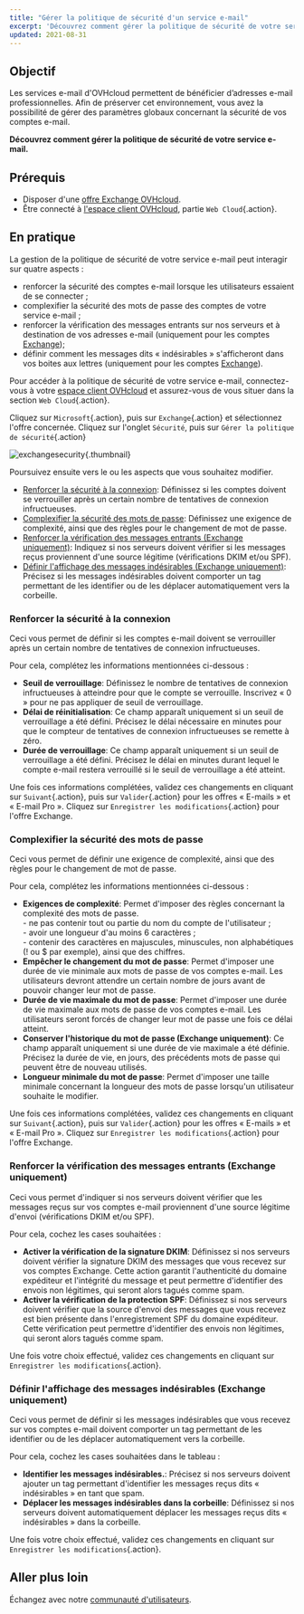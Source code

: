 ```yaml
---
title: "Gérer la politique de sécurité d'un service e-mail"
excerpt: 'Découvrez comment gérer la politique de sécurité de votre service e-mail'
updated: 2021-08-31
---
```


## Objectif

Les services e-mail d'OVHcloud permettent de bénéficier d’adresses e-mail professionnelles. Afin de préserver cet environnement, vous avez la possibilité de gérer des paramètres globaux concernant la sécurité de vos comptes e-mail.

**Découvrez comment gérer la politique de sécurité de votre service e-mail.**

## Prérequis

- Disposer d'une [offre Exchange OVHcloud](/links/web/emails-hosted-exchange).
- Être connecté à [l'espace client OVHcloud](/links/manager), partie `Web Cloud`{.action}.

## En pratique

La gestion de la politique de sécurité de votre service e-mail peut interagir sur quatre aspects :

- renforcer la sécurité des comptes e-mail lorsque les utilisateurs essaient de se connecter ;
- complexifier la sécurité des mots de passe des comptes de votre service e-mail ;
- renforcer la vérification des messages entrants sur nos serveurs et à destination de vos adresses e-mail (uniquement pour les comptes [Exchange](/links/web/emails-hosted-exchange));
- définir comment les messages dits « indésirables » s'afficheront dans vos boites aux lettres (uniquement pour les comptes [Exchange](/links/web/emails-hosted-exchange)).

Pour accéder à la politique de sécurité de votre service e-mail, connectez-vous à votre [espace client OVHcloud](/links/manager) et assurez-vous de vous situer dans la section `Web Cloud`{.action}.

Cliquez sur `Microsoft`{.action}, puis sur `Exchange`{.action} et sélectionnez l'offre concernée. Cliquez sur l'onglet `Sécurité`, puis sur `Gérer la politique de sécurité`{.action}

![exchangesecurity](images/manage-security02.png){.thumbnail}

Poursuivez ensuite vers le ou les aspects que vous souhaitez modifier.

- [Renforcer la sécurité à la connexion](#enhanced-security): Définissez si les comptes doivent se verrouiller après un certain nombre de tentatives de connexion infructueuses.
- [Complexifier la sécurité des mots de passe](#password-complexity): Définissez une exigence de complexité, ainsi que des règles pour le changement de mot de passe.
- [Renforcer la vérification des messages entrants (Exchange uniquement)](#incoming-messages-verification): Indiquez si nos serveurs doivent vérifier si les messages reçus proviennent d'une source légitime (vérifications DKIM et/ou SPF).
- [Définir l'affichage des messages indésirables (Exchange uniquement)](#unwanted-messages-management): Précisez si les messages indésirables doivent comporter un tag permettant de les identifier ou de les déplacer automatiquement vers la corbeille.

### Renforcer la sécurité à la connexion <a name="enhanced-security"></a>

Ceci vous permet de définir si les comptes e-mail doivent se verrouiller après un certain nombre de tentatives de connexion infructueuses.

Pour cela, complétez les informations mentionnées ci-dessous :

- **Seuil de verrouillage**: Définissez le nombre de tentatives de connexion infructueuses à atteindre pour que le compte se verrouille. Inscrivez « 0 » pour ne pas appliquer de seuil de verrouillage.
- **Délai de réinitialisation**: Ce champ apparaît uniquement si un seuil de verrouillage a été défini. Précisez le délai nécessaire en minutes pour que le compteur de tentatives de connexion infructueuses se remette à zéro.
- **Durée de verrouillage**: Ce champ apparaît uniquement si un seuil de verrouillage a été défini. Précisez le délai en minutes durant lequel le compte e-mail restera verrouillé si le seuil de verrouillage a été atteint.

Une fois ces informations complétées, validez ces changements en cliquant sur `Suivant`{.action}, puis sur `Valider`{.action} pour les offres « E-mails » et « E-mail Pro ». Cliquez sur `Enregistrer les modifications`{.action} pour l'offre Exchange.

### Complexifier la sécurité des mots de passe <a name="password-complexity"></a>

Ceci vous permet de définir une exigence de complexité, ainsi que des règles pour le changement de mot de passe.

Pour cela, complétez les informations mentionnées ci-dessous :

- **Exigences de complexité**: Permet d'imposer des règles concernant la complexité des mots de passe. <br> - ne pas contenir tout ou partie du nom du compte de l'utilisateur ;<br> - avoir une longueur d'au moins 6 caractères ;<br> - contenir des caractères en majuscules, minuscules, non alphabétiques (! ou $ par exemple), ainsi que des chiffres.
- **Empêcher le changement du mot de passe**: Permet d'imposer une durée de vie minimale aux mots de passe de vos comptes e-mail. Les utilisateurs devront attendre un certain nombre de jours avant de pouvoir changer leur mot de passe.
- **Durée de vie maximale du mot de passe**: Permet d'imposer une durée de vie maximale aux mots de passe de vos comptes e-mail. Les utilisateurs seront forcés de changer leur mot de passe une fois ce délai atteint.
- **Conserver l'historique du mot de passe (Exchange uniquement)**: Ce champ apparaît uniquement si une durée de vie maximale a été définie. Précisez la durée de vie, en jours, des précédents mots de passe qui peuvent être de nouveau utilisés.
- **Longueur minimale du mot de passe**: Permet d'imposer une taille minimale concernant la longueur des mots de passe lorsqu'un utilisateur souhaite le modifier.

Une fois ces informations complétées, validez ces changements en cliquant sur `Suivant`{.action}, puis sur `Valider`{.action} pour les offres « E-mails » et « E-mail Pro ». Cliquez sur `Enregistrer les modifications`{.action} pour l'offre Exchange.

### Renforcer la vérification des messages entrants (Exchange uniquement) <a name="incoming-messages-verification"></a>

Ceci vous permet d'indiquer si nos serveurs doivent vérifier que les messages reçus sur vos comptes e-mail proviennent d'une source légitime d'envoi (vérifications DKIM et/ou SPF).

Pour cela, cochez les cases souhaitées :

- **Activer la vérification de la signature DKIM**: Définissez si nos serveurs doivent vérifier la signature DKIM des messages que vous recevez sur vos comptes Exchange. Cette action garantit l'authenticité du domaine expéditeur et l'intégrité du message et peut permettre d'identifier des envois non légitimes, qui seront alors tagués comme spam.
- **Activer la vérification de la protection SPF**: Définissez si nos serveurs doivent vérifier que la source d'envoi des messages que vous recevez est bien présente dans l'enregistrement SPF du domaine expéditeur. Cette vérification peut permettre d'identifier des envois non légitimes, qui seront alors tagués comme spam.

Une fois votre choix effectué, validez ces changements en cliquant sur `Enregistrer les modifications`{.action}.

### Définir l'affichage des messages indésirables (Exchange uniquement) <a name="unwanted-messages-management"></a>

Ceci vous permet de définir si les messages indésirables que vous recevez sur vos comptes e-mail doivent comporter un tag permettant de les identifier ou de les déplacer automatiquement vers la corbeille.

Pour cela, cochez les cases souhaitées dans le tableau :

- **Identifier les messages indésirables.**: Précisez si nos serveurs doivent ajouter un tag permettant d'identifier les messages reçus dits « indésirables » en tant que spam.
- **Déplacer les messages indésirables dans la corbeille**: Définissez si nos serveurs doivent automatiquement déplacer les messages reçus dits « indésirables » dans la corbeille.

Une fois votre choix effectué, validez ces changements en cliquant sur `Enregistrer les modifications`{.action}.

## Aller plus loin

Échangez avec notre [communauté d'utilisateurs](/links/community).
